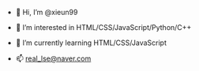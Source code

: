 - 👋 Hi, I’m @xieun99
- 👀 I’m interested in HTML/CSS/JavaScript/Python/C++
- 🌱 I’m currently learning HTML/CSS/JavaScript

- 📫 real_lse@naver.com
